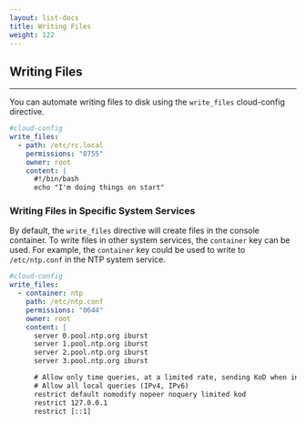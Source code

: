 ```yaml
---
layout: list-docs
title: Writing Files
weight: 122
---
```


## Writing Files
---

You can automate writing files to disk using the `write_files` cloud-config directive.

```yaml
#cloud-config
write_files:
  - path: /etc/rc.local
    permissions: "0755"
    owner: root
    content: |
      #!/bin/bash
      echo "I'm doing things on start"
```

### Writing Files in Specific System Services

By default, the `write_files` directive will create files in the console container. To write files in other system services, the `container` key can be used. For example, the `container` key could be used to write to `/etc/ntp.conf` in the NTP system service.

```yaml
#cloud-config
write_files:
  - container: ntp
    path: /etc/ntp.conf
    permissions: "0644"
    owner: root
    content: |
      server 0.pool.ntp.org iburst
      server 1.pool.ntp.org iburst
      server 2.pool.ntp.org iburst
      server 3.pool.ntp.org iburst

      # Allow only time queries, at a limited rate, sending KoD when in excess.
      # Allow all local queries (IPv4, IPv6)
      restrict default nomodify nopeer noquery limited kod
      restrict 127.0.0.1
      restrict [::1]
```
